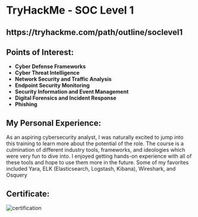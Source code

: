 <h1>TryHackMe - SOC Level 1</h1>

<h2>https://tryhackme.com/path/outline/soclevel1</h2>

<h2>Points of Interest:</h2>

- <b>Cyber Defense Frameworks</b>
- <b>Cyber Threat Intelligence</b>
- <b>Network Security and Traffic Analysis</b>
- <b>Endpoint Security Monitoring</b>
- <b>Security Information and Event Management</b>
- <b>Digital Forensics and Incident Response</b>
- <b>Phishing</b>



<h2>My Personal Experience:</h2>
As an aspiring cybersecurity analyst, I was naturally excited to jump into this training to learn more about the potential of the role. The course is a culmination of different industry tools, frameworks, and ideologies which were very fun to dive into. I enjoyed getting hands-on experience with all of these tools and hope to use them more in the future. Some of my favorites included Yara, ELK (Elasticsearch, Logstash, Kibana), Wireshark, and Osquery

<h2>Certificate:</h2>
<img src="https://i.imgur.com/jFbaJRK.png" alt="certification"/>
